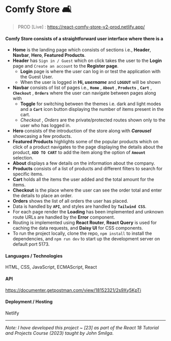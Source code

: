 # Comfy Store 🛋️

> PROD [Live] : https://react-comfy-store-v2-prod.netlify.app/

#### Comfy Store consists of a straightforward user interface where there is a

- **Home** is the landing page which consists of sections i.e., **Header**, **Navbar**, **Hero**, **Featured Products**.
- **Header** has `Sign in / Guest` which on click takes the user to the **Login** page and `Create an account` to the **Register page**.
  -  **Login** page is where the user can log in or test the application with the Guest User.
  -  When the user is logged in **Hi, _username_** and **`LOGOUT`** will be shown
- **Navbar** consists of list of pages i.e., **`Home`**  , **`About`**  , **`Products`** , **`Cart`** , **`Checkout`** , **`Orders`** where the user can navigate between pages along with
  - **Toggle** for switching between the themes i.e. dark and light modes and a **`Cart`** icon button displaying the number of items present in the cart.
  - _Checkout_ , _Orders_ are the private/protected routes shown only to the user who has logged in.
- **Hero** consists of the introduction of the store along with _**Carousel**_ showcasing a few products.
- **Featured Products** highlights some of the popular products which on click of a product navigates to the page displaying the details about the product, **`ADD TO CART`** to add the item along the option of **`Amount`** selection.
- **About** displays a few details on the information about the company.
- **Products** consists of a list of products and different filters to search for specific items.
- **Cart** holds all the items the user added and the total amount for the items.
- **Checkout** is the place where the user can see the order total and enter the details to place an order.
- **Orders** shows the list of all orders the user has placed.
- Data is handled by **`API`**, and styles are handled by **`Tailwind CSS`**.
- For each page render the **Loading** has been implemented and unknown route URLs are handled by the **Error** component.
- Routing is implemented using **React Router**, **React Query** is used for caching the data requests, and **Daisy UI** for CSS components.
- To run the project locally, clone the repo, `npm install` to install the dependencies, and `npm run dev` to start up the development server on default port 5173.

#### Languages / Technologies

HTML, CSS, JavaScript, ECMAScript, React

#### API
https://documenter.getpostman.com/view/18152321/2s9Xy5KpTi

#### Deployment / Hosting

Netlify

---

_Note: I have developed this project ~ [23] as part of the React 18 Tutorial and Projects Course (2023) taught by John Smilga._
